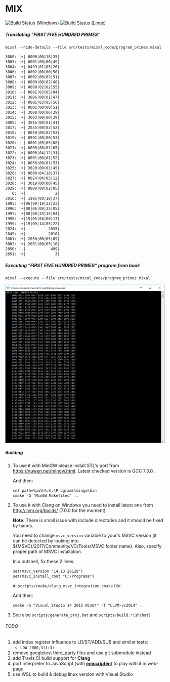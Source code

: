 # MIX

[![Build Status (Windows)](https://ci.appveyor.com/api/projects/status/github/grishavanika/mix?svg=true)](https://ci.appveyor.com/project/grishavanika/mix)
[![Build Status (Linux)](https://travis-ci.org/grishavanika/mix.svg)](https://travis-ci.org/grishavanika/mix)

##### Translating "FIRST FIVE HUNDRED PRIMES"

```
mixal --hide-details --file src/tests/mixal_code/program_primes.mixal
```

```
3000: |+| 0000|00|18|35|
3003: |+| 0001|00|00|49|
3004: |+| 0499|01|05|26|
3006: |+| 0002|00|00|50|
3007: |+| 0002|00|02|51|
3008: |+| 0000|00|02|48|
3009: |+| 0000|02|02|55|
3010: |-| 0001|03|05|04|
3011: |+| 3006|00|01|47|
3012: |-| 0001|03|05|56|
3013: |+| 0001|00|00|51|
3014: |+| 3008|00|06|39|
3015: |+| 3003|00|00|39|
3005: |+| 3016|00|01|41|
3017: |+| 2035|00|02|52|
3018: |-| 0050|00|02|53|
3019: |+| 0501|00|00|53|
3020: |-| 0001|05|05|08|
3021: |+| 0000|00|01|05|
3022: |+| 0000|04|12|31|
3023: |+| 0001|00|01|52|
3024: |+| 0050|00|01|53|
3025: |+| 3020|00|02|45|
3026: |+| 0000|04|18|37|
3027: |+| 0024|04|05|12|
3028: |+| 3019|00|00|45|
3029: |+| 0000|00|02|05|
   0: |+|             2|
3016: |+| 1995|00|18|37|
1995: |+|06|09|19|22|23|
1996: |+|00|06|09|25|05|
1997: |+|00|08|24|15|04|
1998: |+|19|05|04|00|17|
1999: |+|19|09|14|05|22|
2024: |+|          2035|
2049: |+|          2010|
3001: |+| 2050|00|05|09|
3002: |+| 2051|00|05|10|
2050: |-|           499|
2051: |+|             3|
```

##### Executing "FIRST FIVE HUNDRED PRIMES" program from book

```
mixal --execute --file src/tests/mixal_code/program_primes.mixal
```

![](docs/first_500_primes.png)


##### Building

1. To use it with MinGW please install STL's port from https://nuwen.net/mingw.html.
    Latest checked version is GCC 7.3.0.

    And then:
    ```
    set path=%path%;C:\Programs\mingw\bin
    cmake -G "MinGW Makefiles" ..
    ```

2. To use it with Clang on Windows you need to install latest one
from http://llvm.org/builds/ (7.0.0 for the moment).

    **Note:**
    There is small issue with include directories and it should be fixed by hands.

    You need to change `msvc_version` variable to your's MSVC version
    (it can be detected by looking into ${MSVC}/2017/Community/VC/Tools/MSVC folder name).
    Also, specify proper path of MSVC installation.

    In a nutshell, fix these 2 lines:

    ```
    set(msvc_version "14.13.26128")
    set(msvc_install_root "C:/Programs")
    ```

    in `scripts/cmake/clang_msvc_integration.cmake` file.

    And then:
    ```
    cmake -G "Visual Studio 14 2015 Win64" -T "LLVM-vs2014" ..
    ```

3. See also `scripts/generate_proj.bat` and `scripts/build.*(sh|bat)`

###### TODO

1. add index register influence to LD/ST/ADD/SUB and similar tests:
    * `LDA 2000,3(1:3)`
2. remove googletest third_party files and use git submodule instead
3. add Travis CI build support for **Clang**
4. port interpreter to JavaScript (with **[emscripten](http://kripken.github.io/emscripten-site/)**)
to play with it in web-page
5. use WSL to build & debug linux version with Visual Studio

